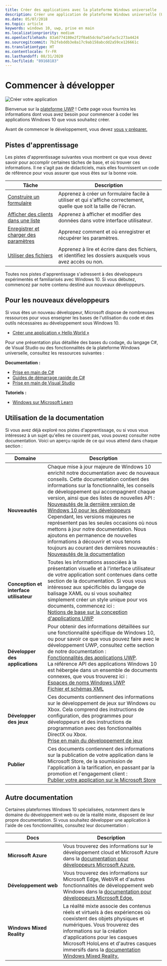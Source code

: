 ```yaml
---
title: Créer des applications avec la plateforme Windows universelle
description: Créer une application de plateforme Windows universelle (UWP) pour Windows 10 est plus simple que vous ne le pensez.
ms.date: 05/07/2018
ms.topic: article
keywords: windows 10, uwp, prise en main
ms.localizationpriority: medium
ms.openlocfilehash: 83a6774180e2f2f0a65dc9a71ebfac5c273a4424
ms.sourcegitcommit: 7b2febddb3e8a17c9ab158abcdd2a59ce126661c
ms.translationtype: HT
ms.contentlocale: fr-FR
ms.lasthandoff: 08/31/2020
ms.locfileid: "89168183"
---
```

# <a name="start-coding"></a>Commencer à développer

![Créer votre application](images/build-your-app.png)

Bienvenue sur la [plateforme UWP](universal-application-platform-guide.md) ! Cette page vous fournira les informations dont vous avez besoin pour commencer à coder les applications Windows 10 que vous souhaitez créer.

Avant de commencer le développement, vous devez [vous y préparer.](get-set-up.md)

## <a name="learning-tracks"></a>Pistes d'apprentissage

Les pistes d'apprentissage suivantes vous montrent ce que vous devez savoir pour accomplir certaines tâches de base, et où trouver ces informations. Il ne s'agit pas de didacticiels, mais elles fournissent un code de référence pour vous assurer que vous êtes sur la bonne voie.

| Tâche | Description |
| --- | --- |
| [Construire un formulaire](construct-form-learning-track.md) | Apprenez à créer un formulaire facile à utiliser et qui s'affiche correctement, quelle que soit la taille de l'écran. |
| [Afficher des clients dans une liste](display-customers-in-list-learning-track.md) | Apprenez à afficher et modifier des données dans votre interface utilisateur. |
| [Enregistrer et charger des paramètres](settings-learning-track.md) | Apprenez comment et où enregistrer et récupérer les paramètres. |
| [Utiliser des fichiers](fileio-learning-track.md) | Apprenez à lire et écrire dans des fichiers, et identifiez les dossiers auxquels vous avez accès ou non. |

Toutes nos pistes d'apprentissage s'adressent à des développeurs expérimentés et familiarisés avec Windows 10. Si vous débutez, commencez par notre contenu destiné aux nouveaux développeurs.

## <a name="for-new-developers"></a>Pour les nouveaux développeurs

Si vous êtes un nouveau développeur, Microsoft dispose de nombreuses ressources pour vous enseigner les bases de l'utilisation du code et des outils nécessaires au développement sous Windows 10.

* [Créer une application « Hello World »](your-first-app.md)

Pour une présentation plus détaillée des bases du codage, du langage C#, de Visual Studio ou des fonctionnalités de la plateforme Windows universelle, consultez les ressources suivantes :

**Documentation :**

* [Prise en main de C#](/dotnet/csharp/getting-started/)
* [Guides de démarrage rapide de C#](/dotnet/csharp/quick-starts/)
* [Prise en main de Visual Studio](/visualstudio/ide/)

**Tutoriels :**

* [Windows sur Microsoft Learn](/learn/browse/?products=windows&resource_type=module)

## <a name="using-the-docs"></a>Utilisation de la documentation

Si vous avez déjà exploré nos pistes d'apprentissage, ou si vous vous intéressez à un sujet qu'elles ne couvrent pas, vous pouvez consulter notre documentation. Voici un aperçu rapide de ce qui vous attend dans chaque section :

| Domaine | Description |
| --- | --- |
| **Nouveautés** | Chaque mise à jour majeure de Windows 10 enrichit notre documentation avec de nouveaux conseils. Cette documentation contient des informations sur la fonctionnalité, les conseils de développement qui accompagnent chaque version, ainsi que des listes de nouvelles API : </br>   [Nouveautés de la dernière version de Windows 10 pour les développeurs](../whats-new/windows-10-build-19041.md) </br> Cependant, les versions majeures ne représentent pas les seules occasions où nous mettons à jour notre documentation. Nous ajoutons en permanence de nouvelles informations à découvrir et vous tenons toujours au courant des dernières nouveautés : </br>   [Nouveautés de la documentation](../whats-new/windows-docs-january-2019.md) |
| **Conception et interface utilisateur** | Toutes les informations associées à la présentation visuelle et à l'interface utilisateur de votre application sont contenues dans cette section de la documentation. Si vous vous intéressez aux spécificités du langage de balisage XAML ou si vous souhaitez simplement créer un style unique pour vos documents, commencez ici : </br>   [Notions de base sur la conception d'applications UWP](../design/basics/index.md) |
| **Développer des applications** | Pour obtenir des informations détaillées sur une fonctionnalité spécifique de Windows 10, ou pour savoir ce que vous pouvez faire avec le développement UWP, consultez cette section de notre documentation : </br>   [Fonctionnalités des applications UWP](../develop/index.md). </br> La référence API des applications Windows 10 est hébergée dans un ensemble de documents connexes, que vous trouverez ici : </br>   [Espaces de noms Windows UWP](/uwp/api/) </br>   [Fichier et schémas XML](/uwp/schemas/) |
| **Développer des jeux** | Ces documents contiennent des informations sur le développement de jeux sur Windows ou Xbox. Cela comprend des instructions de configuration, des programmes pour développeurs et des instructions de programmation avec des fonctionnalités DirectX ou Xbox. </br>   [Prise en main du développement de jeux](../gaming/getting-started.md) |
| **Publier** | Ces documents contiennent des informations sur la publication de votre application dans le Microsoft Store, de la soumission de l'application à la tarification, en passant par la promotion et l'engagement client : </br>   [Publier votre application sur le Microsoft Store](../publish/index.md) |

## <a name="other-docs"></a>Autre documentation

Certaines plateformes Windows 10 spécialisées, notamment dans le domaine du développement web ou de la réalité mixte, disposent de leur propre documentation. Si vous souhaitez développer une application à l'aide de ces fonctionnalités, consultez leur documentation :

| Docs | Description |
| --- | --- |
| **Microsoft Azure** | Vous trouverez des informations sur le développement cloud et Microsoft Azure dans la [documentation pour développeurs Microsoft Azure.](/azure/) |
| **Développement web** | Vous trouverez des informations sur Microsoft Edge, WebVR et d'autres fonctionnalités de développement web Windows dans la [documentation pour développeurs Microsoft Edge.](/microsoft-edge/) |
| **Windows Mixed Reality** | La réalité mixte associe des contenus réels et virtuels à des expériences où coexistent des objets physiques et numériques. Vous trouverez des informations sur la création d'applications pour les casques Microsoft HoloLens et d'autres casques immersifs dans la [documentation Windows Mixed Reality.](/windows/mixed-reality/)|